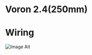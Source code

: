 # Voron 2.4(250mm)

# Wiring
![Image Alt](https://raw.githubusercontent.com/nopp/voron2.4-250/main/img/voron-wiring.jpg)
